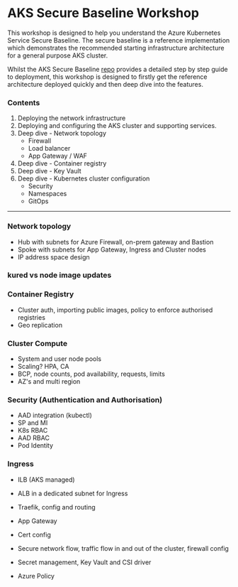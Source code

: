 # AKS Secure Baseline Workshop
This workshop is designed to help you understand the Azure Kubernetes Service Secure Baseline. The secure baseline is a reference implementation which demonstrates the recommended starting infrastructure architecture for a general purpose AKS cluster.

Whilst the AKS Secure Baseline [repo](https://github.com/mspnp/aks-secure-baseline) provides a detailed step by step guide to deployment, this workshop is designed to firstly get the reference architecture deployed quickly and then deep dive into the features.

### **Contents**

1. Deploying the network infrastructure
2. Deploying and configuring the AKS cluster and supporting services.
3. Deep dive - Network topology
    - Firewall
    - Load balancer
    - App Gateway / WAF
4. Deep dive - Container registry
5. Deep dive - Key Vault
6. Deep dive - Kubernetes cluster configuration
    - Security
    - Namespaces
    - GitOps
-----
### Network topology
- Hub with subnets for Azure Firewall, on-prem gateway and Bastion
- Spoke with subnets for App Gateway, Ingress and Cluster nodes
- IP address space design
### **kured vs node image updates**

### Container Registry
- Cluster auth, importing public images, policy to enforce authorised registries
- Geo replication

### Cluster Compute
- System and user node pools
- Scaling? HPA, CA
- BCP, node counts, pod availability, requests, limits
- AZ's and multi region

### Security (Authentication and Authorisation)
- AAD integration (kubectl)
- SP and MI
- K8s RBAC
- AAD RBAC
- Pod Identity

### Ingress
- ILB (AKS managed)
- ALB in a dedicated subnet for Ingress
- Traefik, config and routing
- App Gateway
- Cert config

- Secure network flow, traffic flow in and out of the cluster, firewall config

- Secret management, Key Vault and CSI driver

- Azure Policy

